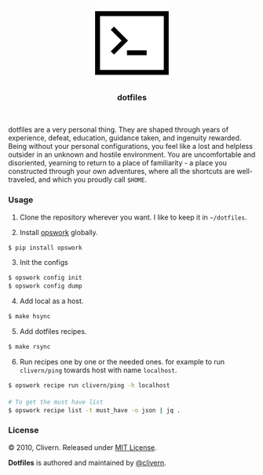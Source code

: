 <p align="center">
    <img src="/static/logo.png" width="150" />
    <h3 align="center">dotfiles</h3>
</p>
<br/>

dotfiles are a very personal thing. They are shaped through years of experience, defeat, education, guidance taken, and ingenuity rewarded. Being without your personal configurations, you feel like a lost and helpless outsider in an unknown and hostile environment. You are uncomfortable and disoriented, yearning to return to a place of familiarity - a place you constructed through your own adventures, where all the shortcuts are well-traveled, and which you proudly call `$HOME`.


### Usage

1. Clone the repository wherever you want. I like to keep it in `~/dotfiles`.

2. Install [opswork](https://pypi.org/project/opswork/) globally.

```zsh
$ pip install opswork
```

3. Init the configs

```zsh
$ opswork config init
$ opswork config dump
```

4. Add local as a host.

```zsh
$ make hsync
```

5. Add dotfiles recipes.

```zsh
$ make rsync
```

6. Run recipes one by one or the needed ones. for example to run `clivern/ping` towards host with name `localhost`.

```zsh
$ opswork recipe run clivern/ping -h localhost

# To get the must have list
$ opswork recipe list -t must_have -o json | jq .
```


### License

© 2010, Clivern. Released under [MIT License](https://opensource.org/licenses/mit-license.php).

**Dotfiles** is authored and maintained by [@clivern](http://github.com/clivern).

